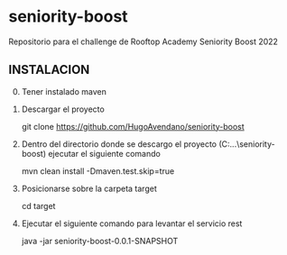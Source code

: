 # seniority-boost
Repositorio para el challenge de Rooftop Academy Seniority Boost 2022

## INSTALACION
0. Tener instalado maven

1. Descargar el proyecto 
  
      git clone https://github.com/HugoAvendano/seniority-boost

2. Dentro del directorio donde se descargo el proyecto (C:\...\seniority-boost) ejecutar el siguiente comando
      
      mvn clean install -Dmaven.test.skip=true

3. Posicionarse sobre la carpeta target
      
      cd target

4. Ejecutar el siguiente comando para levantar el servicio rest
    
      java -jar seniority-boost-0.0.1-SNAPSHOT


